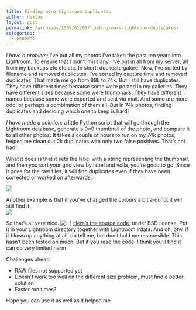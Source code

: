 ```yaml
---
title: Finding more Lightroom duplicates
author: niklas
layout: post
permalink: /archives/2009/01/09/finding-more-lightroom-duplicates/
categories:
  - General
---
```

*I have a problem:* I&#8217;ve put all my photos I&#8217;ve taken the past ten years into Lightroom. To ensure that I didn&#8217;t miss any, I&#8217;ve put in all from my server, all from my backups etc etc etc. In short: duplicate galore. Now, I&#8217;ve sorted by filename and removed duplicates. I&#8217;ve sorted by capture time and removed duplicates. That made me go from 88k to 74k. But I still have duplicates. They have different times because some were posted in my galleries. They have different sizes because some were thumbnails. They have different names because some were exported and sent via mail. And some are more odd, or perhaps a combination of them all. But in 74k photos, finding duplicates and deciding which one to keep is hard!

*I have made a solution:* a little Python script that will go through the Lightroom database, generate a 9&#215;9 thumbnail of the photo, and compare it to all other photos. It takes a couple of hours to run on my 74k photos, helped me clean out 2k duplicates with only two false positives. That&#8217;s not bad!

What it does is that it sets the label with a string representing the thumbnail, and then you sort your grid view by label and voila, you&#8217;re good to go. Since it goes for the raw files, it will find duplicates even if they have been corrected or worked on afterwards:  
  
![][1]  
  
Another example is that if you&#8217;ve changed the colours a bit around, it will still find it:  
![][2]  
  
So that&#8217;s all very nice. <img src='http://blog.saers.com/wp-includes/images/smilies/icon_smile.gif' alt=':-)' class='wp-smiley' /> [Here&#8217;s the source code][3], under BSD license. Put it in your Lightroom directory together with Lightroom.lrdata. And oh, btw, if it blows up anything at all, do tell me, but don&#8217;t hold me responsible. This hasn&#8217;t been tested on much. But if you read the code, I think you&#8217;ll find it can do very limited harm

Challenges ahead: 
*   RAW files not supported yet
*   Doesn&#8217;t work too well on the different size problem, must find a better solution
*   Faster run times?

Hope you can use it as well as it helped me

 [1]: /content-files/duplicates.jpg
 [2]: /content-files/difcolours.jpg
 [3]: /content-files/LabelRoom.py